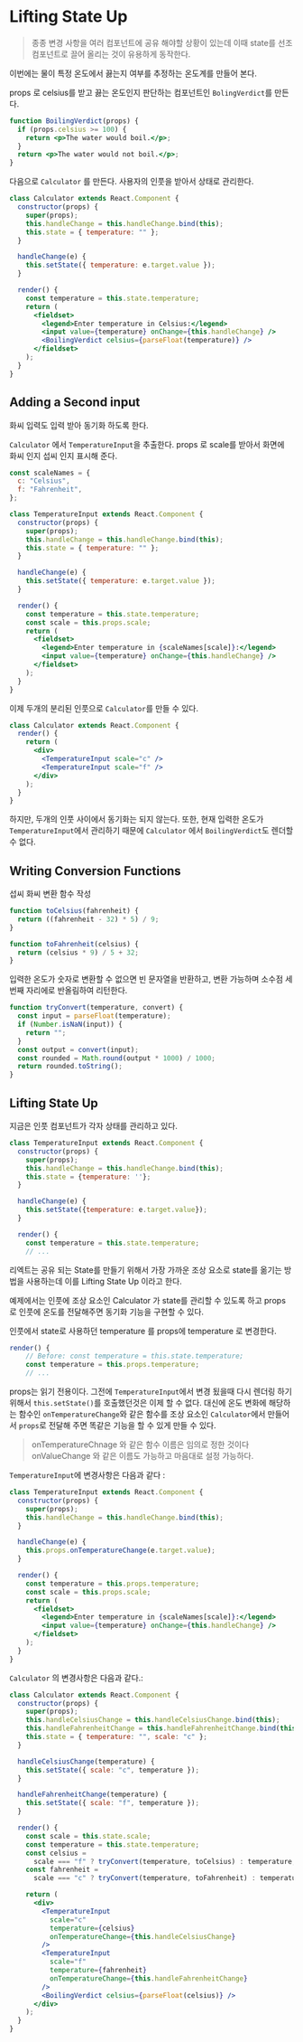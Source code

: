 # Lifting State Up

> 종종 변경 사항을 여러 컴포넌트에 공유 해야할 상황이 있는데 이때 state를 선조 컴포넌트로 끌어 올리는 것이 유용하게 동작한다.

이번에는 물이 특정 온도에서 끓는지 여부를 추정하는 온도계를 만들어 본다.

props 로 celsius를 받고 끓는 온도인지 판단하는 컴포넌트인 `BolingVerdict`를 만든다.

```jsx
function BoilingVerdict(props) {
  if (props.celsius >= 100) {
    return <p>The water would boil.</p>;
  }
  return <p>The water would not boil.</p>;
}
```

다음으로 `Calculator` 를 만든다. 사용자의 인풋을 받아서 상태로 관리한다.

```jsx
class Calculator extends React.Component {
  constructor(props) {
    super(props);
    this.handleChange = this.handleChange.bind(this);
    this.state = { temperature: "" };
  }

  handleChange(e) {
    this.setState({ temperature: e.target.value });
  }

  render() {
    const temperature = this.state.temperature;
    return (
      <fieldset>
        <legend>Enter temperature in Celsius:</legend>
        <input value={temperature} onChange={this.handleChange} />
        <BoilingVerdict celsius={parseFloat(temperature)} />
      </fieldset>
    );
  }
}
```

## Adding a Second input

화씨 입력도 입력 받아 동기화 하도록 한다.

`Calculator` 에서 `TemperatureInput`을 추출한다. props 로 scale를 받아서 화면에 화씨 인지 섭씨 인지 표시해 준다.

```jsx
const scaleNames = {
  c: "Celsius",
  f: "Fahrenheit",
};

class TemperatureInput extends React.Component {
  constructor(props) {
    super(props);
    this.handleChange = this.handleChange.bind(this);
    this.state = { temperature: "" };
  }

  handleChange(e) {
    this.setState({ temperature: e.target.value });
  }

  render() {
    const temperature = this.state.temperature;
    const scale = this.props.scale;
    return (
      <fieldset>
        <legend>Enter temperature in {scaleNames[scale]}:</legend>
        <input value={temperature} onChange={this.handleChange} />
      </fieldset>
    );
  }
}
```

이제 두개의 분리된 인풋으로 `Calculator`를 만들 수 있다.

```jsx
class Calculator extends React.Component {
  render() {
    return (
      <div>
        <TemperatureInput scale="c" />
        <TemperatureInput scale="f" />
      </div>
    );
  }
}
```

하지만, 두개의 인풋 사이에서 동기화는 되지 않는다. 또한, 현재 입력한 온도가 `TemperatureInput`에서 관리하기 때문에 `Calculator` 에서 `BoilingVerdict`도 렌더할 수 없다.

## Writing Conversion Functions

섭씨 화씨 변환 함수 작성

```js
function toCelsius(fahrenheit) {
  return ((fahrenheit - 32) * 5) / 9;
}

function toFahrenheit(celsius) {
  return (celsius * 9) / 5 + 32;
}
```

입력한 온도가 숫자로 변환할 수 없으면 빈 문자열을 반환하고, 변환 가능하며 소수점 세 번째 자리에로 반올림하여 리턴한다.

```js
function tryConvert(temperature, convert) {
  const input = parseFloat(temperature);
  if (Number.isNaN(input)) {
    return "";
  }
  const output = convert(input);
  const rounded = Math.round(output * 1000) / 1000;
  return rounded.toString();
}
```

## Lifting State Up

지금은 인풋 컴포넌트가 각자 상태를 관리하고 있다.

```jsx
class TemperatureInput extends React.Component {
  constructor(props) {
    super(props);
    this.handleChange = this.handleChange.bind(this);
    this.state = {temperature: ''};
  }

  handleChange(e) {
    this.setState({temperature: e.target.value});
  }

  render() {
    const temperature = this.state.temperature;
    // ...
```

리엑트는 공유 되는 State를 만들기 위해서 가장 가까운 조상 요소로 state를 옮기는 방법을 사용하는데 이를 Lifting State Up 이라고 한다.

예제에서는 인풋에 조상 요소인 Calculator 가 state를 관리할 수 있도록 하고 props 로 인풋에 온도를 전달해주면 동기화 기능을 구현할 수 있다.

인풋에서 state로 사용하던 temperature 를 props에 temperature 로 변경한다.

```js
render() {
    // Before: const temperature = this.state.temperature;
    const temperature = this.props.temperature;
    // ...
```

props는 읽기 전용이다. 그전에 `TemperatureInput`에서 변경 됬을때 다시 렌더링 하기 위해서 `this.setState()`를 호출했던것은 이제 할 수 없다. 대신에 온도 변화에 해당하는 함수인 `onTemperatureChange`와 같은 함수를 조상 요소인 `Calculator`에서 만들어서 `props`로 전달해 주면 똑같은 기능을 할 수 있게 만들 수 있다.

> onTemperatureChnage 와 같은 함수 이름은 임의로 정한 것이다 onValueChange 와 같은 이름도 가능하고 마음대로 설정 가능하다.

`TemperatureInput`에 변경사항은 다음과 같다 :

```jsx
class TemperatureInput extends React.Component {
  constructor(props) {
    super(props);
    this.handleChange = this.handleChange.bind(this);
  }

  handleChange(e) {
    this.props.onTemperatureChange(e.target.value);
  }

  render() {
    const temperature = this.props.temperature;
    const scale = this.props.scale;
    return (
      <fieldset>
        <legend>Enter temperature in {scaleNames[scale]}:</legend>
        <input value={temperature} onChange={this.handleChange} />
      </fieldset>
    );
  }
}
```

`Calculator` 의 변경사항은 다음과 같다.:

```jsx
class Calculator extends React.Component {
  constructor(props) {
    super(props);
    this.handleCelsiusChange = this.handleCelsiusChange.bind(this);
    this.handleFahrenheitChange = this.handleFahrenheitChange.bind(this);
    this.state = { temperature: "", scale: "c" };
  }

  handleCelsiusChange(temperature) {
    this.setState({ scale: "c", temperature });
  }

  handleFahrenheitChange(temperature) {
    this.setState({ scale: "f", temperature });
  }

  render() {
    const scale = this.state.scale;
    const temperature = this.state.temperature;
    const celsius =
      scale === "f" ? tryConvert(temperature, toCelsius) : temperature;
    const fahrenheit =
      scale === "c" ? tryConvert(temperature, toFahrenheit) : temperature;

    return (
      <div>
        <TemperatureInput
          scale="c"
          temperature={celsius}
          onTemperatureChange={this.handleCelsiusChange}
        />
        <TemperatureInput
          scale="f"
          temperature={fahrenheit}
          onTemperatureChange={this.handleFahrenheitChange}
        />
        <BoilingVerdict celsius={parseFloat(celsius)} />
      </div>
    );
  }
}
```
